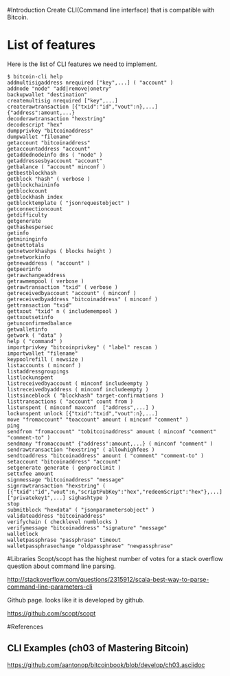 #Introduction
Create CLI(Command line interface) that is compatible with Bitcoin.

# List of features
Here is the list of CLI features we need to implement. 
```
$ bitcoin-cli help
addmultisigaddress nrequired ["key",...] ( "account" )
addnode "node" "add|remove|onetry"
backupwallet "destination"
createmultisig nrequired ["key",...]
createrawtransaction [{"txid":"id","vout":n},...] {"address":amount,...}
decoderawtransaction "hexstring"
decodescript "hex"
dumpprivkey "bitcoinaddress"
dumpwallet "filename"
getaccount "bitcoinaddress"
getaccountaddress "account"
getaddednodeinfo dns ( "node" )
getaddressesbyaccount "account"
getbalance ( "account" minconf )
getbestblockhash
getblock "hash" ( verbose )
getblockchaininfo
getblockcount
getblockhash index
getblocktemplate ( "jsonrequestobject" )
getconnectioncount
getdifficulty
getgenerate
gethashespersec
getinfo
getmininginfo
getnettotals
getnetworkhashps ( blocks height )
getnetworkinfo
getnewaddress ( "account" )
getpeerinfo
getrawchangeaddress
getrawmempool ( verbose )
getrawtransaction "txid" ( verbose )
getreceivedbyaccount "account" ( minconf )
getreceivedbyaddress "bitcoinaddress" ( minconf )
gettransaction "txid"
gettxout "txid" n ( includemempool )
gettxoutsetinfo
getunconfirmedbalance
getwalletinfo
getwork ( "data" )
help ( "command" )
importprivkey "bitcoinprivkey" ( "label" rescan )
importwallet "filename"
keypoolrefill ( newsize )
listaccounts ( minconf )
listaddressgroupings
listlockunspent
listreceivedbyaccount ( minconf includeempty )
listreceivedbyaddress ( minconf includeempty )
listsinceblock ( "blockhash" target-confirmations )
listtransactions ( "account" count from )
listunspent ( minconf maxconf  ["address",...] )
lockunspent unlock [{"txid":"txid","vout":n},...]
move "fromaccount" "toaccount" amount ( minconf "comment" )
ping
sendfrom "fromaccount" "tobitcoinaddress" amount ( minconf "comment" "comment-to" )
sendmany "fromaccount" {"address":amount,...} ( minconf "comment" )
sendrawtransaction "hexstring" ( allowhighfees )
sendtoaddress "bitcoinaddress" amount ( "comment" "comment-to" )
setaccount "bitcoinaddress" "account"
setgenerate generate ( genproclimit )
settxfee amount
signmessage "bitcoinaddress" "message"
signrawtransaction "hexstring" ( [{"txid":"id","vout":n,"scriptPubKey":"hex","redeemScript":"hex"},...] ["privatekey1",...] sighashtype )
stop
submitblock "hexdata" ( "jsonparametersobject" )
validateaddress "bitcoinaddress"
verifychain ( checklevel numblocks )
verifymessage "bitcoinaddress" "signature" "message"
walletlock
walletpassphrase "passphrase" timeout
walletpassphrasechange "oldpassphrase" "newpassphrase"
```

#Libraries
Scopt/scopt has the highest number of votes for a stack overflow question about command line parsing.

http://stackoverflow.com/questions/2315912/scala-best-way-to-parse-command-line-parameters-cli

Github page. looks like it is developed by github.

https://github.com/scopt/scopt

#References
## CLI Examples (ch03 of Mastering Bitcoin)
https://github.com/aantonop/bitcoinbook/blob/develop/ch03.asciidoc

